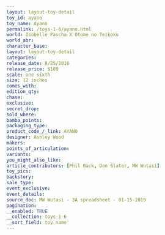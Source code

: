 ```yaml
---
layout: layout-toy-detail 
toy_id: ayano
toy_name: Ayano
permalink: /toys-1-6/ayano.html
world: Isobelle Pascha X Otome no Teikoku
world_abr: 
character_base: 
layout: layout-toy-detail
categories: 
release_date: 8/25/2016
release_price: $180 
scale: one sixth
size: 12 inches
comes_with: 
edition_qty: 
chase: 
exclusive: 
secret_drop: 
sold_where: 
bamba_points: 
packaging_type: 
product_code_/_link: AYANO
designer: Ashley Wood
makers: 
points_of_articulation: 
variants: 
you_might_also_like: 
article_contributors: [Phil Back, Don Slater, MW Wutasi]
toy_pics: 
backstory: 
sale_type: 
event_exclusive: 
event_details: 
source_doc: MW Wutasi - 3A spreadsheet - 01-15-2019
pagination: 
__enabled: TRUE
__collection: toys-1-6
__sort_field: toy_name'
---
```

